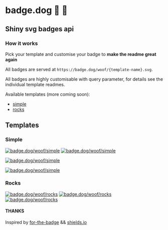 # badge.dog 🏅 🐶

## Shiny svg badges api

### How it works

Pick your template and customise your badge to **make the readme great again**

All badges are served at `https://badge.dog/woof/{template-name}.svg`.

All badges are highly customisable with query parameter, for details see the individual template readmes.

Available templates (more coming soon):
  - [simple](api/templates/simple/readme.md)
  - [rocks](api/templates/rocks/readme.md)
  
## Templates

### Simple

[![badge.dog/woof/simple](https://badge.dog/woof/simple.svg)](https://badge.dog/woof/simple.svg) [![badge.dog/woof/simple](https://badge.dog/woof/simple.svg?leftText=GO&rightText=CUSTOM)](https://badge.dog/woof/simple.svg?leftText=GO&rightText=CUSTOM)

[![badge.dog/woof/simple](https://badge.dog/woof/simple.svg?leftText=go&googleFontName=IBM+Plex+Serif&rightText=swag&leftBgColor=%23C2577B&rightBgColor=%2382708E&fontSize=20)](https://badge.dog/woof/simple.svg?leftText=go&googleFontName=IBM+Plex+Serif&rightText=swag&leftBgColor=%23C2577B&rightBgColor=%2382708E&fontSize=20)

[![badge.dog/woof/simple](https://badge.dog/woof/simple.svg?leftText=PAINT%20WITH%20BADGE.DOG&rightText=🎨&googleFontName=Baloo+Bhai&rightBgColor=%23F3F2F0&leftBgColor=%23F7715D&fontSize=20&paddingHor=20)](https://badge.dog/woof/simple.svg?leftText=PAINT%20WITH%20BADGE.DOG&rightText=🎨&googleFontName=Baloo+Bhai&rightBgColor=%23F3F2F0&leftBgColor=%23F7715D&fontSize=20&paddingHor=20)

### Rocks

[![badge.dog/woof/rocks](https://badge.dog/woof/rocks.svg)](https://badge.dog/woof/rocks.svg)    [![badge.dog/woof/rocks](https://badge.dog/woof/rocks.svg?shieldTitle=COOL&shieldCharacter=three&shieldBg=%231C66A6&shieldShadow=%232474A6)](https://badge.dog/woof/rocks.svg?shieldTitle=COOL&shieldCharacter=three&shieldBg=%231C66A6&shieldShadow=%232474A6)  [![badge.dog/woof/rocks](https://badge.dog/woof/rocks.svg?shieldTitle=HATE&shieldCharacter=eight&shieldBg=%23C16B86&shieldShadow=%23F2727F&shieldTitleColor=%236C5B7D)](https://badge.dog/woof/rocks.svg?shieldTitle=HATEFUL&shieldCharacter=eight&shieldBg=%23C16B86&shieldShadow=%23F2727F&shieldTitleColor=%236C5B7D) 

#### THANKS
Inspired by [for-the-badge](https://forthebadge.com/) && [shields.io](https://shields.io)

